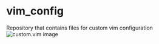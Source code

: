 # vim_config

Repository that contains files for custom vim configuration
![custom.vim image](/../../../../some0necoding/repo_resources/blob/main/images/custom_vim.png)
